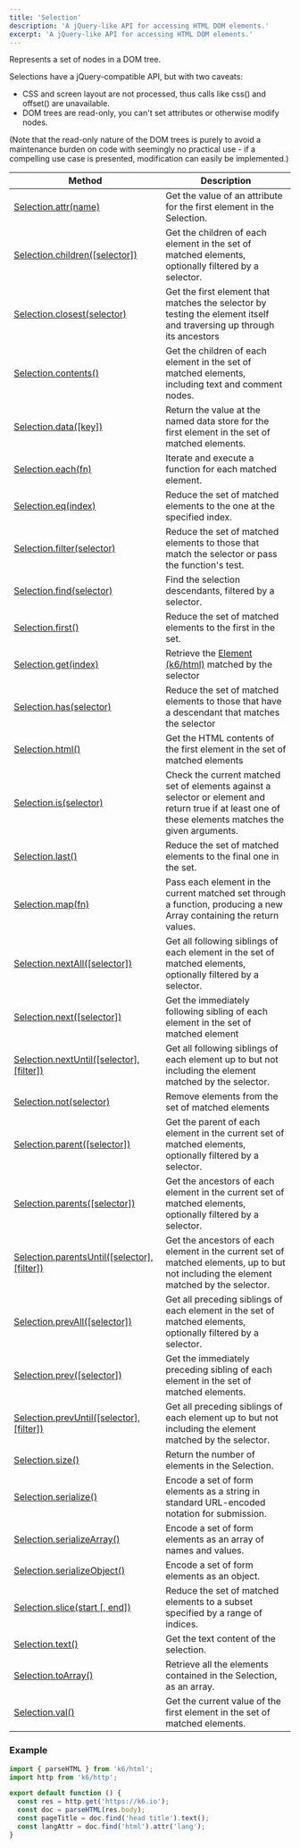 ```yaml
---
title: 'Selection'
description: 'A jQuery-like API for accessing HTML DOM elements.'
excerpt: 'A jQuery-like API for accessing HTML DOM elements.'
---
```


Represents a set of nodes in a DOM tree.

Selections have a jQuery-compatible API, but with two caveats:

- CSS and screen layout are not processed, thus calls like css() and offset() are unavailable.
- DOM trees are read-only, you can't set attributes or otherwise modify nodes.

(Note that the read-only nature of the DOM trees is purely to avoid a maintenance burden on code with seemingly no practical use - if a compelling use case is presented, modification can easily be implemented.)

| Method                                                                                                                   | Description                                                                                                                                            |
| ------------------------------------------------------------------------------------------------------------------------ | ------------------------------------------------------------------------------------------------------------------------------------------------------ |
| [Selection.attr(name)](/javascript-api/k6-html/selection/selection-attr)                                            | Get the value of an attribute for the first element in the Selection.                                                                                  |
| [Selection.children([selector])](/javascript-api/k6-html/selection/selection-children)                          | Get the children of each element in the set of matched elements, optionally filtered by a selector.                                                    |
| [Selection.closest(selector)](/javascript-api/k6-html/selection/selection-closest)                              | Get the first element that matches the selector by testing the element itself and traversing up through its ancestors                                  |
| [Selection.contents()](/javascript-api/k6-html/selection/selection-contents)                                             | Get the children of each element in the set of matched elements, including text and comment nodes.                                                     |
| [Selection.data([key])](/javascript-api/k6-html/selection/selection-data)                                            | Return the value at the named data store for the first element in the set of matched elements.                                                         |
| [Selection.each(fn)](/javascript-api/k6-html/selection/selection-each)                                                | Iterate and execute a function for each matched element.                                                                                               |
| [Selection.eq(index)](/javascript-api/k6-html/selection/selection-eq)                                              | Reduce the set of matched elements to the one at the specified index.                                                                                  |
| [Selection.filter(selector)](/javascript-api/k6-html/selection/selection-filter)                                | Reduce the set of matched elements to those that match the selector or pass the function's test.                                                       |
| [Selection.find(selector)](/javascript-api/k6-html/selection/selection-find)                                    | Find the selection descendants, filtered by a selector.                                                                                                |
| [Selection.first()](/javascript-api/k6-html/selection/selection-first)                                                   | Reduce the set of matched elements to the first in the set.                                                                                            |
| [Selection.get(index)](/javascript-api/k6-html/selection/selection-get)                                            | Retrieve the [Element (k6/html)](/javascript-api/k6-html/element) matched by the selector                                                              |
| [Selection.has(selector)](/javascript-api/k6-html/selection/selection-has)                                      | Reduce the set of matched elements to those that have a descendant that matches the selector                                                           |
| [Selection.html()](/javascript-api/k6-html/selection/selection-html)                                                     | Get the HTML contents of the first element in the set of matched elements                                                                              |
| [Selection.is(selector)](/javascript-api/k6-html/selection/selection-is)                                        | Check the current matched set of elements against a selector or element and return true if at least one of these elements matches the given arguments. |
| [Selection.last()](/javascript-api/k6-html/selection/selection-last)                                                     | Reduce the set of matched elements to the final one in the set.                                                                                        |
| [Selection.map(fn)](/javascript-api/k6-html/selection/selection-map)                                                  | Pass each element in the current matched set through a function, producing a new Array containing the return values.                                   |
| [Selection.nextAll([selector])](/javascript-api/k6-html/selection/selection-nextall)                            | Get all following siblings of each element in the set of matched elements, optionally filtered by a selector.                                          |
| [Selection.next([selector])](/javascript-api/k6-html/selection/selection-next)                                  | Get the immediately following sibling of each element in the set of matched element                                                                    |
| [Selection.nextUntil([selector], [filter])](/javascript-api/k6-html/selection/selection-nextuntil)       | Get all following siblings of each element up to but not including the element matched by the selector.                                                |
| [Selection.not(selector)](/javascript-api/k6-html/selection/selection-not)                                      | Remove elements from the set of matched elements                                                                                                       |
| [Selection.parent([selector])](/javascript-api/k6-html/selection/selection-parent)                              | Get the parent of each element in the current set of matched elements, optionally filtered by a selector.                                              |
| [Selection.parents([selector])](/javascript-api/k6-html/selection/selection-parents)                            | Get the ancestors of each element in the current set of matched elements, optionally filtered by a selector.                                           |
| [Selection.parentsUntil([selector], [filter])](/javascript-api/k6-html/selection/selection-parentsuntil) | Get the ancestors of each element in the current set of matched elements, up to but not including the element matched by the selector.                 |
| [Selection.prevAll([selector])](/javascript-api/k6-html/selection/selection-prevall)                            | Get all preceding siblings of each element in the set of matched elements, optionally filtered by a selector.                                          |
| [Selection.prev([selector])](/javascript-api/k6-html/selection/selection-prev)                                  | Get the immediately preceding sibling of each element in the set of matched elements.                                                                  |
| [Selection.prevUntil([selector], [filter])](/javascript-api/k6-html/selection/selection-prevuntil)       | Get all preceding siblings of each element up to but not including the element matched by the selector.                                                |
| [Selection.size()](/javascript-api/k6-html/selection/selection-size)                                                     | Return the number of elements in the Selection.                                                                                                        |
| [Selection.serialize()](/javascript-api/k6-html/selection/selection-size)                                                | Encode a set of form elements as a string in standard URL-encoded notation for submission.                                                             |
| [Selection.serializeArray()](/javascript-api/k6-html/selection/selection-size)                                           | Encode a set of form elements as an array of names and values.                                                                                         |
| [Selection.serializeObject()](/javascript-api/k6-html/selection/selection-serializeobject)                               | Encode a set of form elements as an object.                                                                                                            |
| [Selection.slice(start [, end])](/javascript-api/k6-html/selection/selection-slice)                            | Reduce the set of matched elements to a subset specified by a range of indices.                                                                        |
| [Selection.text()](/javascript-api/k6-html/selection/selection-text)                                                     | Get the text content of the selection.                                                                                                                 |
| [Selection.toArray()](/javascript-api/k6-html/selection/selection-toarray)                                               | Retrieve all the elements contained in the Selection, as an array.                                                                                     |
| [Selection.val()](/javascript-api/k6-html/selection/selection-val)                                                       | Get the current value of the first element in the set of matched elements.                                                                             |

### Example

<CodeGroup labels={[]}>

```javascript
import { parseHTML } from 'k6/html';
import http from 'k6/http';

export default function () {
  const res = http.get('https://k6.io');
  const doc = parseHTML(res.body);
  const pageTitle = doc.find('head title').text();
  const langAttr = doc.find('html').attr('lang');
}
```

</CodeGroup>
